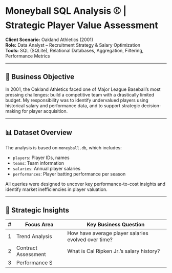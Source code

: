 # Moneyball SQL Analysis ⚾ | Strategic Player Value Assessment

**Client Scenario:** Oakland Athletics (2001)  
**Role:** Data Analyst – Recruitment Strategy & Salary Optimization  
**Tools:** SQL (SQLite), Relational Databases, Aggregation, Filtering, Performance Metrics

---

## 🎯 Business Objective

In 2001, the Oakland Athletics faced one of Major League Baseball’s most pressing challenges: build a competitive team with a drastically limited budget. My responsibility was to identify undervalued players using historical salary and performance data, and to support strategic decision-making for player acquisition.

---

## 📊 Dataset Overview

The analysis is based on `moneyball.db`, which includes:
- `players`: Player IDs, names
- `teams`: Team information
- `salaries`: Annual player salaries
- `performances`: Player batting performance per season

All queries were designed to uncover key performance-to-cost insights and identify market inefficiencies in player valuation.

---

## 🧠 Strategic Insights

| # | Focus Area | Key Business Question |
|---|------------|------------------------|
| 1 | Trend Analysis | How have average player salaries evolved over time? |
| 2 | Contract Assessment | What is Cal Ripken Jr.’s salary history? |
| 3 | Performance S
